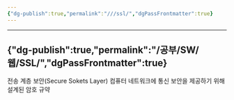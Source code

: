 ```yaml
---
{"dg-publish":true,"permalink":"///ssl/","dgPassFrontmatter":true}
---
```



---
{"dg-publish":true,"permalink":"/공부/SW/웹/SSL/","dgPassFrontmatter":true}
---

전송 계층 보안(Secure Sokets Layer)
컴퓨터 네트워크에 통신 보안을 제공하기 위해 설계된 암호 규약